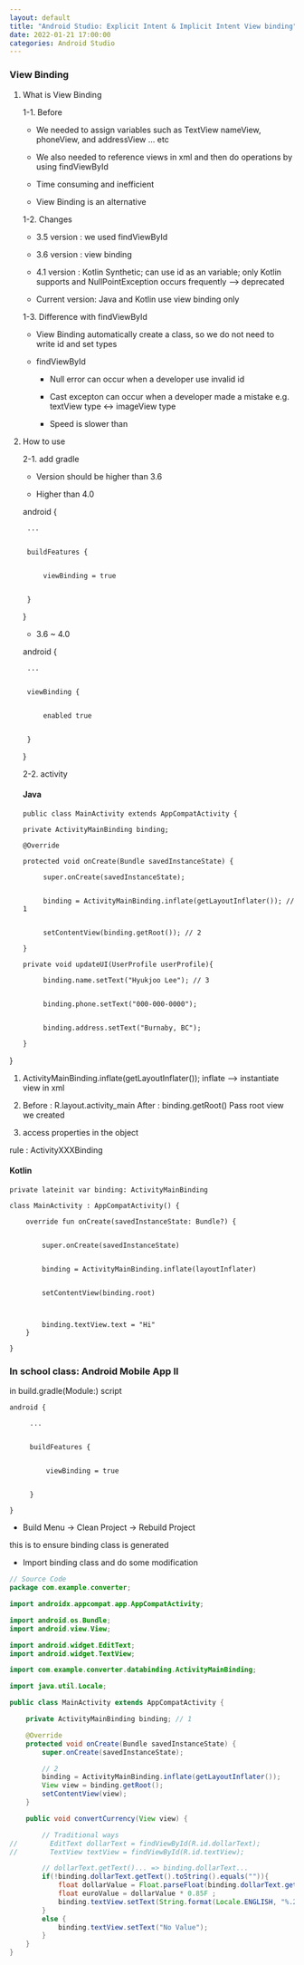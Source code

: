 ```yaml
---
layout: default
title: "Android Studio: Explicit Intent & Implicit Intent View binding"
date: 2022-01-21 17:00:00
categories: Android Studio
---
```


### View Binding

1.  What is View Binding

    1-1. Before

    - We needed to assign variables such as TextView nameView, phoneView, and addressView ... etc

    - We also needed to reference views in xml and then do operations by using findViewById

    - Time consuming and inefficient

    - View Binding is an alternative

    1-2. Changes

    - 3.5 version : we used findViewById

    - 3.6 version : view binding

    - 4.1 version : Kotlin Synthetic; can use id as an variable; only Kotlin supports and NullPointException occurs frequently --> deprecated

    - Current version: Java and Kotlin use view binding only

    1-3. Difference with findViewById

    - View Binding automatically create a class, so we do not need to write id and set types

    - findViewById

      - Null error can occur when a developer use invalid id

      - Cast excepton can occur when a developer made a mistake e.g. textView type <-> imageView type

      - Speed is slower than

2.  How to use

    2-1. add gradle

    - Version should be higher than 3.6

    - Higher than 4.0

    android {

         ...


         buildFeatures {


             viewBinding = true


         }

    }

    - 3.6 ~ 4.0

    android {

         ...


         viewBinding {


             enabled true


         }

    }

    2-2. activity

    #### Java

    ```
    public class MainActivity extends AppCompatActivity {

    private ActivityMainBinding binding;

    @Override

    protected void onCreate(Bundle savedInstanceState) {

         super.onCreate(savedInstanceState);


         binding = ActivityMainBinding.inflate(getLayoutInflater()); // 1


         setContentView(binding.getRoot()); // 2

    }

    private void updateUI(UserProfile userProfile){

         binding.name.setText("Hyukjoo Lee"); // 3


         binding.phone.setText("000-000-0000");


         binding.address.setText("Burnaby, BC");

    }
    ```

}

1. ActivityMainBinding.inflate(getLayoutInflater());
   inflate --> instantiate view in xml

2. Before : R.layout.activity_main
   After : binding.getRoot()
   Pass root view we created

3. access properties in the object

rule : ActivityXXXBinding

#### Kotlin

```
private lateinit var binding: ActivityMainBinding

class MainActivity : AppCompatActivity() {

    override fun onCreate(savedInstanceState: Bundle?) {


        super.onCreate(savedInstanceState)


        binding = ActivityMainBinding.inflate(layoutInflater)


        setContentView(binding.root)



        binding.textView.text = "Hi"
    }

}
```

### In school class: Android Mobile App II

in build.gradle(Module:) script

    android {

         ...


         buildFeatures {


             viewBinding = true


         }

    }

- Build Menu -> Clean Project -> Rebuild Project

this is to ensure binding class is generated

- Import binding class and do some modification

```java
// Source Code
package com.example.converter;

import androidx.appcompat.app.AppCompatActivity;

import android.os.Bundle;
import android.view.View;

import android.widget.EditText;
import android.widget.TextView;

import com.example.converter.databinding.ActivityMainBinding;

import java.util.Locale;

public class MainActivity extends AppCompatActivity {

    private ActivityMainBinding binding; // 1

    @Override
    protected void onCreate(Bundle savedInstanceState) {
        super.onCreate(savedInstanceState);

        // 2
        binding = ActivityMainBinding.inflate(getLayoutInflater());
        View view = binding.getRoot();
        setContentView(view);
    }

    public void convertCurrency(View view) {

        // Traditional ways
//        EditText dollarText = findViewById(R.id.dollarText);
//        TextView textView = findViewById(R.id.textView);

        // dollarText.getText()... => binding.dollarText...
        if(!binding.dollarText.getText().toString().equals("")){
            float dollarValue = Float.parseFloat(binding.dollarText.getText().toString());
            float euroValue = dollarValue * 0.85F ;
            binding.textView.setText(String.format(Locale.ENGLISH, "%.2f", euroValue));
        }
        else {
            binding.textView.setText("No Value");
        }
    }
}
```
